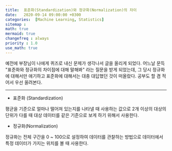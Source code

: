 ```yaml
---
title:  표준화(Standardization)와 정규화(Normalization)의 차이
date:   2020-09-14 09:00:00 +0300
categories:  [Machine Learning, Statistics]
sitemap :
math: true
mermaid: true
changefreq : always
priority : 1.0
use_math: true
---
```


예전에 부장님이 나에게 퀴즈로 내신 문제가 생각나서 글을 올리게 되었다. 어느날 문득 "표준화와 정규화의 차이점에 대해 말해봐" 라는 질문을 받게 되었는데, 그 당시 정규화에 대해서만 애기하고 표준화에 대해서는 대충 대답했던 것이 떠올랐다. 공부도 할 겸 적어서 우선 올려본다.


--------------


- 표준화 (Standardization)

평균을 기준으로 얼마나 떨어져 있는지를 나타낼 때 사용하는 값으로 2개 이상의 대상의 단위가 다를 때 대상 데이터를 같은 기준으로 보게 하기 위해서 사용한다.


- 정규화(Normalization)

정규화는 전체 구간을 0 ~ 100으로 설정하여 데이터를 관찰하는 방법으로 데이터에서 특정 데이터가 가지는 위치를 볼 때 사용한다. 


